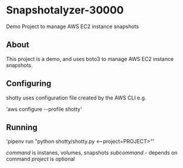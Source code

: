 # Snapshotalyzer-30000

Demo Project to manage AWS EC2  instance snapshots

## About

This project is a demo, and uses boto3 to manage AWS EC2 instance snapshots.

## Configuring

shotty uses configuration file created by the AWS CLI e.g.

'aws configure --profile shotty'

## Running

'pipenv run "python shotty/shotty.py <command> <subcommand>
<--project=PROJECT>"'

*command* is instanes, volumes, snapshots
*subcommand* - depends on command
*project* is optional
